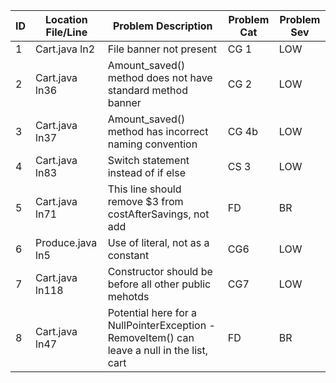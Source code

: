  ID | Location File/Line |    Problem Description    |  Problem Cat | Problem Sev |
 -- | ----------------- | ------------------------- | ------------ | ----------- |
 1| Cart.java ln2| File banner not present | CG 1 | LOW
 2| Cart.java ln36| Amount_saved() method does not have standard method banner | CG 2 | LOW
 3| Cart.java ln37| Amount_saved() method has incorrect naming convention | CG 4b | LOW
 4| Cart.java ln83| Switch statement instead of if else | CS 3 | LOW
 5| Cart.java ln71| This line should remove $3 from costAfterSavings, not add | FD | BR
 6| Produce.java ln5| Use of literal, not as a constant | CG6 | LOW
 7| Cart.java ln118| Constructor should be before all other public mehotds | CG7 | LOW
 8| Cart.java ln47| Potential here for a NullPointerException - RemoveItem() can leave a null in the list, cart | FD | BR